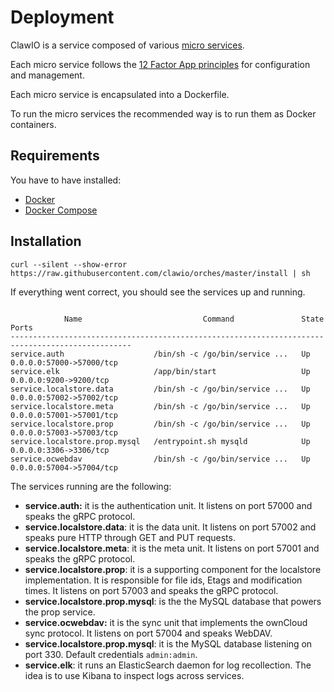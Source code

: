 # Deployment

ClawIO is a service composed of various [micro services](http://martinfowler.com/articles/microservices.html).


Each micro service follows the [12 Factor App principles](http://12factor.net/) for configuration and management.

Each micro service is encapsulated into a Dockerfile.

To run the micro services the recommended way is to run them as Docker containers.

## Requirements
You have to have installed:

* [Docker](http://docs.docker.com/)
* [Docker Compose](http://docs.docker.com/compose/install/)


## Installation
```
curl --silent --show-error https://raw.githubusercontent.com/clawio/orches/master/install | sh
 ```

 
 If everything went correct, you should see the services up and running.
 
```

            Name                           Command               State            Ports
-------------------------------------------------------------------------------------------------
service.auth                    /bin/sh -c /go/bin/service ...   Up      0.0.0.0:57000->57000/tcp
service.elk                     /app/bin/start                   Up      0.0.0.0:9200->9200/tcp
service.localstore.data         /bin/sh -c /go/bin/service ...   Up      0.0.0.0:57002->57002/tcp
service.localstore.meta         /bin/sh -c /go/bin/service ...   Up      0.0.0.0:57001->57001/tcp
service.localstore.prop         /bin/sh -c /go/bin/service ...   Up      0.0.0.0:57003->57003/tcp
service.localstore.prop.mysql   /entrypoint.sh mysqld            Up      0.0.0.0:3306->3306/tcp
service.ocwebdav                /bin/sh -c /go/bin/service ...   Up      0.0.0.0:57004->57004/tcp
```

The services running are the following:

* **service.auth:** it is the authentication unit. It listens on port 57000 and speaks the gRPC protocol.
* **service.localstore.data**: it is the data unit. It listens on port 57002 and speaks pure HTTP through GET and PUT requests.
* **service.localstore.meta**: it is the meta unit. It listens on port 57001 and speaks the gRPC protocol.
* **service.localstore.prop**: it is a supporting component for the localstore implementation. It is responsible for file ids, Etags and modification times. It listens on port 57003 and speaks the gRPC protocol.
* **service.localstore.prop.mysql**: is the the MySQL database that powers the prop service.
* **service.ocwebdav:** it is the sync unit that implements the ownCloud sync protocol. It listens on port 57004 and speaks WebDAV.
* **service.localstore.prop.mysql**: it is the MySQL database listening on port 330. Default credentials `admin:admin`.
* **service.elk**: it runs an ElasticSearch daemon for log recollection. The idea is to use Kibana to inspect logs across services.